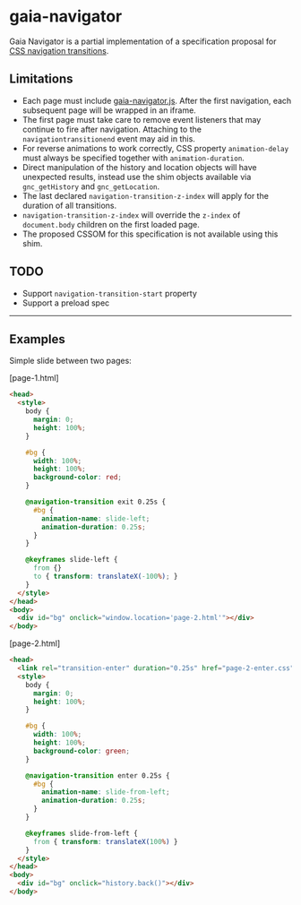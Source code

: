 # gaia-navigator

Gaia Navigator is a partial implementation of a specification proposal for [CSS navigation transitions](http://cwiiis.github.io/gaia-navigator).

## Limitations

* Each page must include [gaia-navigator.js](gaia-navigator.js). After the first navigation, each subsequent page will be wrapped in an iframe.
* The first page must take care to remove event listeners that may continue to fire after navigation. Attaching to the `navigationtransitionend` event may aid in this.
* For reverse animations to work correctly, CSS property `animation-delay` must always be specified together with `animation-duration`.
* Direct manipulation of the history and location objects will have unexpected results, instead use the shim objects available via `gnc_getHistory` and `gnc_getLocation`.
* The last declared `navigation-transition-z-index` will apply for the duration of all transitions.
* `navigation-transition-z-index` will override the `z-index` of `document.body` children on the first loaded page.
* The proposed CSSOM for this specification is not available using this shim.

## TODO

* Support `navigation-transition-start` property
* Support a preload spec

---

## Examples

Simple slide between two pages:

[page-1.html]
```html
<head>
  <style>
    body {
      margin: 0;
      height: 100%;
    }

    #bg {
      width: 100%;
      height: 100%;
      background-color: red;
    }

    @navigation-transition exit 0.25s {
      #bg {
        animation-name: slide-left;
        animation-duration: 0.25s;
      }
    }

    @keyframes slide-left {
      from {}
      to { transform: translateX(-100%); }
    }
  </style>
</head>
<body>
  <div id="bg" onclick="window.location='page-2.html'"></div>
</body>
```

[page-2.html]
```html
<head>
  <link rel="transition-enter" duration="0.25s" href="page-2-enter.css" />
  <style>
    body {
      margin: 0;
      height: 100%;
    }

    #bg {
      width: 100%;
      height: 100%;
      background-color: green;
    }

    @navigation-transition enter 0.25s {
      #bg {
        animation-name: slide-from-left;
        animation-duration: 0.25s;
      }
    }

    @keyframes slide-from-left {
      from { transform: translateX(100%) }
    }
  </style>
</head>
<body>
  <div id="bg" onclick="history.back()"></div>
</body>
```

